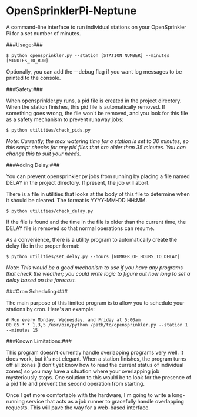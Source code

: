 OpenSprinklerPi-Neptune
======================

A command-line interface to run individual stations on your OpenSprinkler Pi for a set number of minutes.

###Usage:###

    $ python opensprinkler.py --station [STATION_NUMBER] --minutes [MINUTES_TO_RUN]

Optionally, you can add the --debug flag if you want log messages to be printed to the console.

###Safety:###

When opensprinkler.py runs, a pid file is created in the project directory. When the station finishes, this pid file is automatically removed. If something goes wrong, the file won't be removed, and you look for this file as a safety mechanism to prevent runaway jobs:

    $ python utilities/check_pids.py

*Note: Currently, the max watering time for a station is set to 30 minutes, so this script checks for any pid files that are older than 35 minutes. You can change this to suit your needs.*

###Adding Delay:###

You can prevent opensprinkler.py jobs from running by placing a file named DELAY in the project directory. If present, the job will abort.

There is a file in utilities that looks at the body of this file to determine when it should be cleared. The format is YYYY-MM-DD HH:MM.

    $ python utilities/check_delay.py

If the file is found and the time in the file is older than the current time, the DELAY file is removed so that normal operations can resume.

As a convenience, there is a utility program to automatically create the delay file in the proper format:

    $ python utilities/set_delay.py --hours [NUMBER_OF_HOURS_TO_DELAY]

*Note: This would be a good mechanism to use if you have any programs that check the weather; you could write logic to figure out how long to set a delay based on the forecast.*

###Cron Scheduling:###

The main purpose of this limited program is to allow you to schedule your stations by cron. Here's an example:

    # Run every Monday, Wednesday, and Friday at 5:00am
    00 05 * * 1,3,5 /usr/bin/python /path/to/opensprinkler.py --station 1 --minutes 15

###Known Limitations:###

This program doesn't currently handle overlapping programs very well. It does work, but it's not elegant. When a station finishes, the program turns off all zones (I don't yet know how to read the current status of individual zones) so you may have a situation where your overlapping job mysteriously stops. One solution to this would be to look for the presence of a pid file and prevent the second operation from starting.

Once I get more comfortable with the hardware, I'm going to write a long-running service that acts as a job runner to gracefully handle overlapping requests. This will pave the way for a web-based interface.
